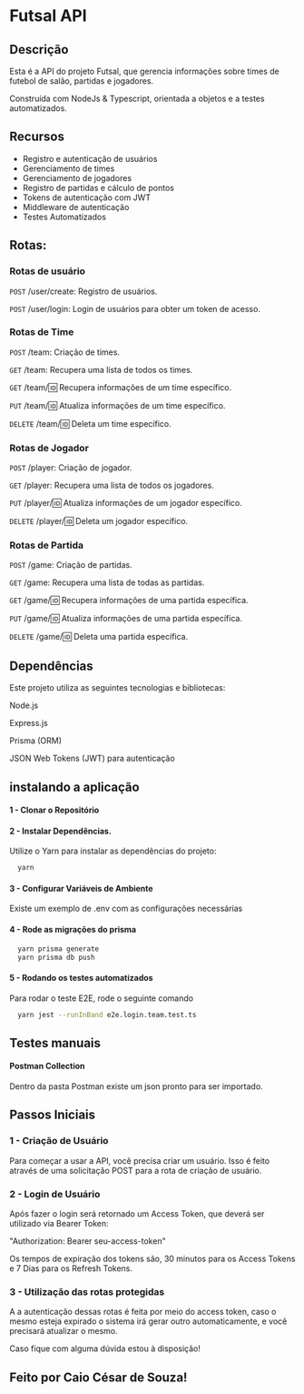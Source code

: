 # Futsal API

## Descrição
Esta é a API do projeto Futsal, que gerencia informações sobre times de futebol de salão, partidas e jogadores.

Construída com NodeJs & Typescript, orientada a objetos e a testes automatizados.

## Recursos

- Registro e autenticação de usuários
- Gerenciamento de times
- Gerenciamento de jogadores
- Registro de partidas e cálculo de pontos
- Tokens de autenticação com JWT
- Middleware de autenticação
- Testes Automatizados

## Rotas:

### Rotas de usuário

```POST``` /user/create: Registro de usuários.

```POST``` /user/login: Login de usuários para obter um token de acesso.

### Rotas de Time

```POST``` /team: Criação de times.

```GET``` /team: Recupera uma lista de todos os times.

```GET``` /team/:id: Recupera informações de um time específico.

```PUT``` /team/:id: Atualiza informações de um time específico.

```DELETE``` /team/:id: Deleta um time específico.

### Rotas de Jogador

```POST``` /player: Criação de jogador.

```GET``` /player: Recupera uma lista de todos os jogadores.

```PUT``` /player/:id: Atualiza informações de um jogador específico.

```DELETE``` /player/:id: Deleta um jogador específico.

### Rotas de Partida

```POST``` /game: Criação de partidas.

```GET``` /game: Recupera uma lista de todas as partidas.

```GET``` /game/:id: Recupera informações de uma partida específica.

```PUT``` /game/:id: Atualiza informações de uma partida específica.

```DELETE``` /game/:id: Deleta uma partida específica.

## Dependências
Este projeto utiliza as seguintes tecnologias e bibliotecas:

Node.js

Express.js

Prisma (ORM)

JSON Web Tokens (JWT) para autenticação


## instalando a aplicação

#### 1 - Clonar o Repositório

#### 2 - Instalar Dependências.

Utilize o Yarn para instalar as dependências do projeto:

```bash
  yarn
```
#### 3 - Configurar Variáveis de Ambiente
Existe um exemplo de .env com as configurações necessárias

#### 4 - Rode as migrações do prisma

```bash
  yarn prisma generate
  yarn prisma db push
```

#### 5 - Rodando os testes automatizados

Para rodar o teste E2E, rode o seguinte comando

```bash
  yarn jest --runInBand e2e.login.team.test.ts 
```

## Testes manuais 

#### Postman Collection
Dentro da pasta Postman existe um json pronto para ser importado.

## Passos Iniciais

### 1 - Criação de Usuário

Para começar a usar a API, você precisa criar um usuário. Isso é feito através de uma solicitação POST para a rota de criação de usuário. 

### 2 - Login de Usuário

Após fazer o login será retornado um Access Token, que deverá ser utilizado via Bearer Token:

"Authorization: Bearer seu-access-token"

Os tempos de expiração dos tokens são, 30 minutos para os Access Tokens e 7 Dias para os Refresh Tokens.

### 3 - Utilização das rotas protegidas

A a autenticação dessas rotas é feita por meio do access token, caso o mesmo esteja expirado o sistema irá gerar outro automaticamente, e você precisará atualizar o mesmo.

Caso fique com alguma dúvida estou à disposição!
## Feito por Caio César de Souza!